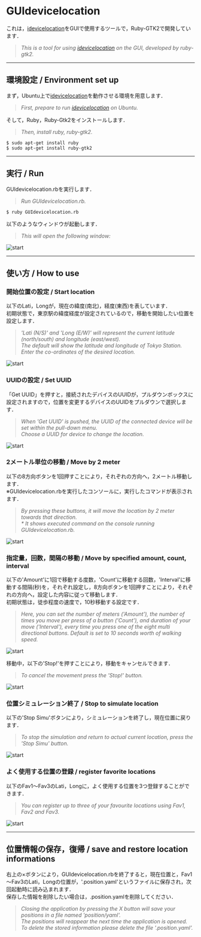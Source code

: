 # GUIdevicelocation

これは，[idevicelocation](https://github.com/JonGabilondoAngulo/idevicelocation)をGUIで使用するツールで，Ruby-GTK2で開発しています．

> _This is a tool for using [idevicelocation](https://github.com/JonGabilondoAngulo/idevicelocation) on the GUI, developed by ruby-gtk2._

---

## 環境設定 / Environment set up

まず，Ubuntu上で[idevicelocation](https://github.com/JonGabilondoAngulo/idevicelocation#about)を動作させる環境を用意します．

> _First, prepare to run [idevicelocation](https://github.com/JonGabilondoAngulo/idevicelocation#about) on Ubuntu._

そして，Ruby，Ruby-Gtk2をインストールします．

> _Then, install ruby, ruby-gtk2._

    $ sudo apt-get install ruby
    $ sudo apt-get install ruby-gtk2

---

## 実行 / Run

GUIdevicelocation.rbを実行します．

> _Run GUIdevicelocation.rb._

    $ ruby GUIdevicelocation.rb

以下のようなウィンドウが起動します．

> _This will open the following window:_

![start](https://raw.githubusercontent.com/doublev80/GUIdevicelocation/master/img/img1.png)

---

## 使い方 / How to use

### 開始位置の設定 / Start location

以下のLati，Longが，現在の緯度(南北)，経度(東西)を表しています．  
初期状態で，東京駅の緯度経度が設定されているので，移動を開始したい位置を設定します．

> _'Lati (N/S)' and 'Long (E/W)' will represent the current latitude (north/south) and longitude (east/west).  
> The default will show the latitude and longitude of Tokyo Station.  
> Enter the co-ordinates of the desired location._

![start](https://raw.githubusercontent.com/doublev80/GUIdevicelocation/master/img/img2.png)

### UUIDの設定 / Set UUID

「Get UUID」を押すと，接続されたデバイスのUUIDが，プルダウンボックスに設定されますので，位置を変更するデバイスのUUIDをプルダウンで選択します．

> _When 'Get UUID' is pushed, the UUID of the connected device will be set within the pull-down menu.  
> Choose a UUID for device to change the location._

![start](https://raw.githubusercontent.com/doublev80/GUIdevicelocation/master/img/img3.png)

### 2メートル単位の移動 / Move by 2 meter

以下の8方向ボタンを1回押すことにより，それぞれの方向へ，2メートル移動します．  
※GUIdevicelocation.rbを実行したコンソールに，実行したコマンドが表示されます．

> _By pressing these buttons, it will move the location by 2 meter towards that direction.  
> \* It shows executed command on the console running GUIdevicelocation.rb._

![start](https://raw.githubusercontent.com/doublev80/GUIdevicelocation/master/img/img4.png)

### 指定量，回数，間隔の移動 / Move by specified amount, count, interval

以下の'Amount'に1回で移動する度数，'Count'に移動する回数，'Interval'に移動する間隔(秒)を，それぞれ設定し，8方向ボタンを1回押すことにより，それぞれの方向へ，設定した内容に従って移動します．  
初期状態は，徒歩程度の速度で，10秒移動する設定です．

> _Here, you can set the number of meters ('Amount'), the number of times you move per press of a button ('Count'), and duration of your move ('Interval'), every time you press one of the eight multi directional buttons. Default is set to 10 seconds worth of walking speed._

![start](https://raw.githubusercontent.com/doublev80/GUIdevicelocation/master/img/img5.png)

移動中，以下の'Stop!'を押すことにより，移動をキャンセルできます．

> _To cancel the movement press the 'Stop!' button._

![start](https://raw.githubusercontent.com/doublev80/GUIdevicelocation/master/img/img6.png)

### 位置シミュレーション終了 / Stop to simulate location

以下の'Stop Simu'ボタンにより，シミュレーションを終了し，現在位置に戻ります．

> _To stop the simulation and return to actual current location, press the 'Stop Simu' button._

![start](https://raw.githubusercontent.com/doublev80/GUIdevicelocation/master/img/img7.png)

### よく使用する位置の登録 / register favorite locations

以下のFav1～Fav3のLati，Longに，よく使用する位置を3つ登録することができます．

> _You can register up to three of your favourite locations using Fav1, Fav2 and Fav3._

![start](https://raw.githubusercontent.com/doublev80/GUIdevicelocation/master/img/img8.png)

---

## 位置情報の保存，復帰 / save and restore location informations

右上の×ボタンにより，GUIdevicelocation.rbを終了すると，現在位置と，Fav1～Fav3のLati，Longの位置が，'.position.yaml'というファイルに保存され，次回起動時に読み込まれます．  
保存した情報を削除したい場合は，.position.yamlを削除してください．

> _Closing the application by pressing the X button will save your positions in a file named 'position/yaml'.  
> The positions will reappear the next time the application is opened.  
> To delete the stored information please delete the file '.position.yaml'._
